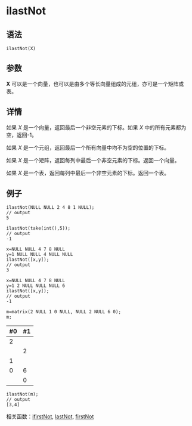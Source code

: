 # ilastNot

## 语法

`ilastNot(X)`

## 参数

**X** 可以是一个向量，也可以是由多个等长向量组成的元组，亦可是一个矩阵或表。

## 详情

如果 *X* 是一个向量，返回最后一个非空元素的下标。如果 *X* 中的所有元素都为空，返回-1。

如果 *X* 是一个元组，返回最后一个所有向量中均不为空的位置的下标。

如果 *X* 是一个矩阵，返回每列中最后一个非空元素的下标。返回一个向量。

如果 *X* 是一个表，返回每列中最后一个非空元素的下标。返回一个表。

## 例子

```
ilastNot(NULL NULL 2 4 8 1 NULL);
// output
5

ilastNot(take(int(),5));
// output
-1

x=NULL NULL 4 7 8 NULL
y=1 NULL NULL 4 NULL NULL
ilastNot([x,y]);
// output
3

x=NULL NULL 4 7 8 NULL
y=1 2 NULL NULL NULL 6
ilastNot([x,y]);
// output
-1

m=matrix(2 NULL 1 0 NULL, NULL 2 NULL 6 0);
m;
```

| #0 | #1 |
| --- | --- |
| 2 |  |
|  | 2 |
| 1 |  |
| 0 | 6 |
|  | 0 |

```
ilastNot(m);
// output
[3,4]
```

相关函数：[ifirstNot](ifirstNot.md), [lastNot](../l/lastNot.md), [firstNot](../f/firstNot.md)

